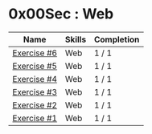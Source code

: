 # 0x00Sec : Web 

|	Name                                            | Skills       | Completion |
| ------------------------------------------------- | ------------ | ---------- |
| [Exercise #6][6]                                  | Web          | 1 / 1      |
| [Exercise #5][5]                                  | Web          | 1 / 1      |
| [Exercise #4][4]                                  | Web          | 1 / 1      |
| [Exercise #3][3]                                  | Web          | 1 / 1      |
| [Exercise #2][2]                                  | Web          | 1 / 1      |
| [Exercise #1][1]                                  | Web          | 1 / 1      |



[6]: ./e6.md
[5]: ./e5.md
[4]: ./e4.md
[3]: ./e3.md
[2]: ./e2.md
[1]: ./e1.md